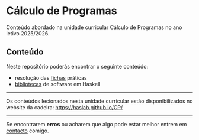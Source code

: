 # Cálculo de Programas

Conteúdo abordado na unidade curricular Cálculo de Programas no ano letivo 2025/2026.

## Conteúdo

Neste repositório poderás encontrar o seguinte conteúdo:
- resolução das [fichas](fichas/) práticas
- [bibliotecas](bibliotecas/) de software em Haskell

---

Os conteúdos lecionados nesta unidade curricular estão disponibilizados no website da cadeira: https://haslab.github.io/CP/

---

Se encontrarem **erros** ou acharem que algo pode estar melhor entrem em [contacto](mailto:a106919@alunos.uminho.pt) comigo.

